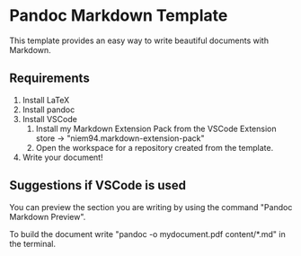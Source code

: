 # Pandoc Markdown Template

This template provides an easy way to write beautiful documents with Markdown.

## Requirements

1. Install LaTeX
2. Install pandoc
3. Install VSCode
   1. Install my Markdown Extension Pack from the VSCode Extension store -> "niem94.markdown-extension-pack"
   2. Open the workspace for a repository created from the template.
4. Write your document!

## Suggestions if VSCode is used

You can preview the section you are writing by using the command "Pandoc Markdown Preview".

To build the document write "pandoc -o mydocument.pdf content/*.md" in the terminal.